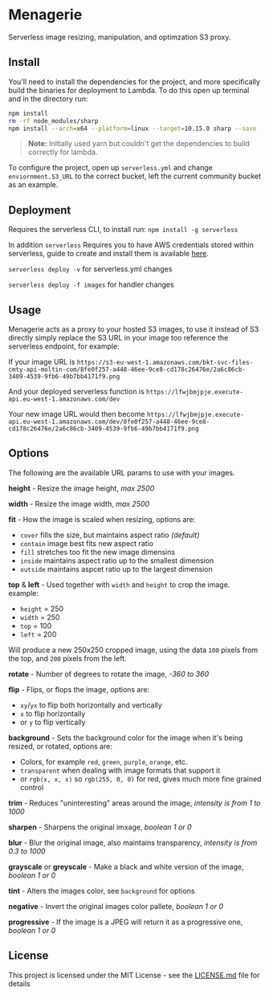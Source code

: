 # Menagerie
Serverless image resizing, manipulation, and optimzation S3 proxy.

## Install
You'll need to install the dependencies for the project, and more specifically build the binaries for deployment to Lambda. To do this open up terminal and in the directory run:

``` bash
npm install
rm -rf node_modules/sharp
npm install --arch=x64 --platform=linux --target=10.15.0 sharp --save
```

> **Note:** Initially used yarn but couldn't get the dependencies to build correctly for lambda.

To configure the project, open up `serverless.yml` and change `enviornment.S3_URL` to the correct bucket, left the current community bucket as an example.

## Deployment
Requires the serverless CLI, to install run: `npm install -g serverless`

In addition `serverless` Requires you to have AWS credentials stored within serverless, guide to create and install them is available [here](http://bit.ly/aws-creds-setup).

`serverless deploy -v` for serverless.yml changes

`serverless deploy -f images` for handler changes

## Usage
Menagerie acts as a proxy to your hosted S3 images, to use it instead of S3 directly simply replace the S3 URL in your image too reference the serverless endpoint, for example:

If your image URL is `https://s3-eu-west-1.amazonaws.com/bkt-svc-files-cmty-api-moltin-com/8fe0f257-a448-46ee-9ce8-cd178c26476e/2a6c86cb-3409-4539-9fb6-49b7bb4171f9.png`

And your deployed serverless function is `https://lfwjbmjpje.execute-api.eu-west-1.amazonaws.com/dev`

Your new image URL would then become `https://lfwjbmjpje.execute-api.eu-west-1.amazonaws.com/dev/8fe0f257-a448-46ee-9ce8-cd178c26476e/2a6c86cb-3409-4539-9fb6-49b7bb4171f9.png`

## Options
The following are the available URL params to use with your images.

**height** - Resize the image height, _max 2500_

**width** - Resize the image width, _max 2500_

**fit** - How the image is scaled when resizing, options are:
  - `cover` fills the size, but maintains aspect ratio _(default)_
  - `contain` image best fits new aspect ratio
  - `fill` stretches too fit the new image dimensins
  - `inside` maintains aspect ratio up to the smallest dimension
  - `outside` maintains aspcet ratio up to the largest dimension

**top** & **left** - Used together with `width` and `height` to crop the image. example:
  - `height` = 250
  - `width` = 250
  - `top` = 100
  - `left` = 200
 
Will produce a new 250x250 cropped image, using the data `100` pixels from the top, and `200` pixels from the left.

**rotate** - Number of degrees to rotate the image, _-360 to 360_

**flip** - Flips, or flops the image, options are:
  - `xy`/`yx` to flip both horizontally and vertically
  - `x` to flip horizontally
  - or `y` to flip vertically

**background** - Sets the background color for the image when it's being resized, or rotated, options are:
  - Colors, for example `red`, `green`, `purple`, `orange`, etc.
  - `transparent` when dealing with image formats that support it
  - or `rgb(x, x, x)` so `rgb(255, 0, 0)` for red, gives much more fine grained control
 
**trim** - Reduces "uninteresting" areas around the image, _intensity is from 1 to 1000_

**sharpen** - Sharpens the original imxage, _boolean 1 or 0_

**blur** - Blur the original image, also maintains transparency, _intensity is from 0.3 to 1000_

**grayscale** or **greyscale** - Make a black and white version of the image, _boolean 1 or 0_

**tint** - Alters the images color, see `background` for options

**negative** - Invert the original images color pallete, _boolean 1 or 0_

**progressive** - If the image is a JPEG will return it as a progressive one, _boolean 1 or 0_

## License
This project is licensed under the MIT License - see the [LICENSE.md](LICENSE.md) file for details